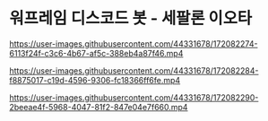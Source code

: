 # 워프레임 디스코드 봇 - 세팔론 이오타


https://user-images.githubusercontent.com/44331678/172082274-6113f24f-c3c6-4b67-af5c-388eb4a87f46.mp4



https://user-images.githubusercontent.com/44331678/172082284-f8875017-c19d-4596-9306-fc18366ff6fe.mp4



https://user-images.githubusercontent.com/44331678/172082290-2beeae4f-5968-4047-81f2-847e04e7f660.mp4

